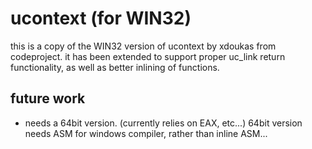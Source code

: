 # ucontext (for WIN32)

this is a copy of the WIN32 version of ucontext by xdoukas from codeproject.
it has been extended to support proper uc_link return functionality,
as well as better inlining of functions.

## future work

- needs a 64bit version.  (currently relies on EAX, etc...)
  64bit version needs ASM for windows compiler, rather than inline ASM...


